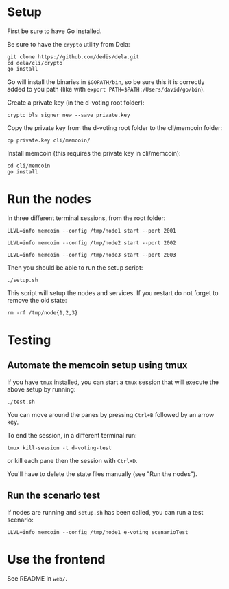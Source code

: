 # Setup

First be sure to have Go installed.

Be sure to have the `crypto` utility from Dela:

```
git clone https://github.com/dedis/dela.git
cd dela/cli/crypto
go install
```

Go will install the binaries in `$GOPATH/bin`, so be sure this it is correctly
added to you path (like with `export PATH=$PATH:/Users/david/go/bin`).

Create a private key (in the d-voting root folder):

```
crypto bls signer new --save private.key
```

Copy the private key from the d-voting root folder to the cli/memcoin folder:

```
cp private.key cli/memcoin/
```

Install memcoin (this requires the private key in cli/memcoin):

```
cd cli/memcoin
go install
```


# Run the nodes
In three different terminal sessions, from the root folder:

```
LLVL=info memcoin --config /tmp/node1 start --port 2001

LLVL=info memcoin --config /tmp/node2 start --port 2002

LLVL=info memcoin --config /tmp/node3 start --port 2003
```

Then you should be able to run the setup script:

```
./setup.sh
```

This script will setup the nodes and services. If you restart do not forget to
remove the old state:

```
rm -rf /tmp/node{1,2,3}
```

# Testing
## Automate the memcoin setup using tmux
If you have `tmux` installed, you can start a `tmux` session that will execute the above setup by running:
```
./test.sh
```
You can move around the panes by pressing `Ctrl+B` followed by an arrow key.

To end the session, in a different terminal run:
```
tmux kill-session -t d-voting-test
```
or kill each pane then the session with `Ctrl+D`.

You'll have to delete the state files manually (see "Run the nodes").

## Run the scenario test

If nodes are running and `setup.sh` has been called, you can run a test
scenario:

```
LLVL=info memcoin --config /tmp/node1 e-voting scenarioTest
```

# Use the frontend

See README in `web/`.
